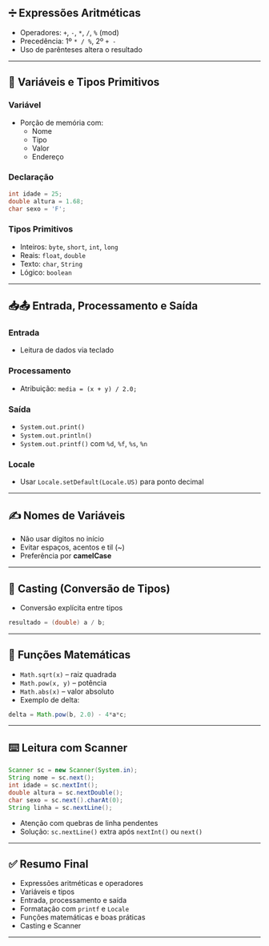 ## ➗ Expressões Aritméticas

- Operadores: `+`, `-`, `*`, `/`, `%` (mod)
- Precedência: 1º `* / %`, 2º `+ -`
- Uso de parênteses altera o resultado

---

## 💾 Variáveis e Tipos Primitivos

### Variável
- Porção de memória com:
  - Nome
  - Tipo
  - Valor
  - Endereço

### Declaração
```java
int idade = 25;
double altura = 1.68;
char sexo = 'F';
```

### Tipos Primitivos
- Inteiros: `byte`, `short`, `int`, `long`
- Reais: `float`, `double`
- Texto: `char`, `String`
- Lógico: `boolean`

---

## 📥📤 Entrada, Processamento e Saída

### Entrada
- Leitura de dados via teclado

### Processamento
- Atribuição: `media = (x + y) / 2.0;`

### Saída
- `System.out.print()`
- `System.out.println()`
- `System.out.printf()` com `%d`, `%f`, `%s`, `%n`

### Locale
- Usar `Locale.setDefault(Locale.US)` para ponto decimal

---

## ✍️ Nomes de Variáveis

- Não usar dígitos no início
- Evitar espaços, acentos e til (~)
- Preferência por **camelCase**

---

## 🔢 Casting (Conversão de Tipos)

- Conversão explícita entre tipos
```java
resultado = (double) a / b;
```

---

## 🧮 Funções Matemáticas

- `Math.sqrt(x)` – raiz quadrada
- `Math.pow(x, y)` – potência
- `Math.abs(x)` – valor absoluto
- Exemplo de delta:
```java
delta = Math.pow(b, 2.0) - 4*a*c;
```

---

## ⌨️ Leitura com Scanner

```java
Scanner sc = new Scanner(System.in);
String nome = sc.next();
int idade = sc.nextInt();
double altura = sc.nextDouble();
char sexo = sc.next().charAt(0);
String linha = sc.nextLine();
```

- Atenção com quebras de linha pendentes
- Solução: `sc.nextLine()` extra após `nextInt()` ou `next()`

---

## ✅ Resumo Final

- Expressões aritméticas e operadores
- Variáveis e tipos
- Entrada, processamento e saída
- Formatação com `printf` e `Locale`
- Funções matemáticas e boas práticas
- Casting e Scanner

---
